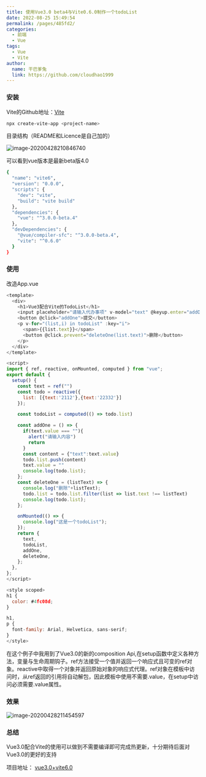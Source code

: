 ```yaml
---
title: 使用Vue3.0 beta4与Vite0.6.0制作一个todoList
date: 2022-08-25 15:49:54
permalink: /pages/485fd2/
categories:
  - 前端
  - Vue
tags:
  - Vue
  - Vite
author: 
  name: 干巴爹兔
  link: https://github.com/cloudhao1999
---
```

### 安装

Vite的Github地址：[Vite](https://github.com/vuejs/vite)

```bash
npx create-vite-app <project-name>
```

目录结构（README和Licence是自己加的）

![image-20200428210846740](https://imgconvert.csdnimg.cn/aHR0cHM6Ly9naXRlZS5jb20vY3loMTk5OTEwL3BlcnNvbmFsX3BpY3R1cmVfYmVkL3Jhdy9tYXN0ZXIvaW1nL2ltYWdlLTIwMjAwNDI4MjEwODQ2NzQwLnBuZw?x-oss-process=image/format,png)

<!-- more -->

可以看到vue版本是最新beta版4.0

```bash
{
  "name": "vite6",
  "version": "0.0.0",
  "scripts": {
    "dev": "vite",
    "build": "vite build"
  },
  "dependencies": {
    "vue": "^3.0.0-beta.4"
  },
  "devDependencies": {
    "@vue/compiler-sfc": "^3.0.0-beta.4",
    "vite": "^0.6.0"
  }
}
```

### 使用

改造App.vue

```javascript
<template>
  <div>
    <h1>Vue3配合Vite的TodoList</h1>
    <input placeholder="请输入代办事项" v-model="text" @keyup.enter="addOne"/>
    <button @click="addOne">提交</button>
    <p v-for="(list,i) in todoList" :key="i">
      <span>{{list.text}}</span>
      <button @click.prevent="deleteOne(list.text)">删除</button>
    </p>
  </div>
</template>

<script>
import { ref, reactive, onMounted, computed } from "vue";
export default {
  setup() {
    const text = ref("")
    const todo = reactive({
      list: [{text:'2112'},{text:'22332'}]
    });

    const todoList = computed(() => todo.list)

    const addOne = () => {
      if(text.value === ""){
        alert("请输入内容")
        return
      }
      const content = {"text":text.value}
      todo.list.push(content)
      text.value = ""
      console.log(todo.list);
    };
    const deleteOne = (listText) => {
      console.log("删除"+listText);
      todo.list = todo.list.filter(list => list.text !== listText)
      console.log(todo.list);
    };

    onMounted(() => {
      console.log("这是一个todoList");
    });
    return {
      text,
      todoList,
      addOne,
      deleteOne,
    };
  },
};
</script>

<style scoped>
h1 {
  color: #4fc08d;
}

h1,
p {
  font-family: Arial, Helvetica, sans-serif;
}
</style>

```

在这个例子中我用到了Vue3.0的新的composition Api,在setup函数中定义各种方法，变量与生命周期钩子。ref方法接受一个值并返回一个响应式且可变的ref对象。reactive中取得一个对象并返回原始对象的响应式代理。ref对象在模板中访问时，从ref返回的引用将自动解包，因此模板中使用不需要.value，在setup中访问必须需要.value属性。

### 效果

![image-20200428211454597](https://imgconvert.csdnimg.cn/aHR0cHM6Ly9naXRlZS5jb20vY3loMTk5OTEwL3BlcnNvbmFsX3BpY3R1cmVfYmVkL3Jhdy9tYXN0ZXIvaW1nL2ltYWdlLTIwMjAwNDI4MjExNDU0NTk3LnBuZw?x-oss-process=image/format,png)

### 总结

Vue3.0配合Vite的使用可以做到不需要编译即可完成热更新，十分期待后面对Vue3.0的更好的支持

项目地址： [vue3.0+vite6.0](https://gitee.com/cyh199910/vue30_vite60)

